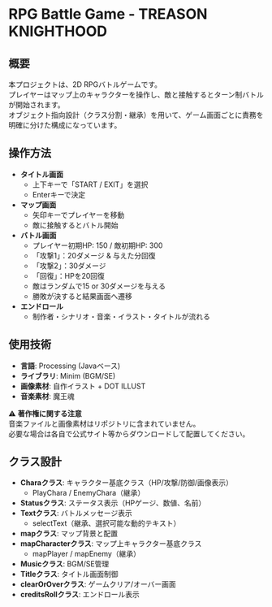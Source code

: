 # RPG Battle Game - TREASON KNIGHTHOOD

## 概要
本プロジェクトは、2D RPGバトルゲームです。  
プレイヤーはマップ上のキャラクターを操作し、敵と接触するとターン制バトルが開始されます。  
オブジェクト指向設計（クラス分割・継承）を用いて、ゲーム画面ごとに責務を明確に分けた構成になっています。

## 操作方法
- **タイトル画面**  
  - 上下キーで「START / EXIT」を選択  
  - Enterキーで決定  
- **マップ画面**  
  - 矢印キーでプレイヤーを移動  
  - 敵に接触するとバトル開始  
- **バトル画面**  
  - プレイヤー初期HP: 150 / 敵初期HP: 300  
  - 「攻撃1」：20ダメージ & 与えた分回復  
  - 「攻撃2」：30ダメージ  
  - 「回復」：HPを20回復  
  - 敵はランダムで15 or 30ダメージを与える  
  - 勝敗が決すると結果画面へ遷移  
- **エンドロール**  
  - 制作者・シナリオ・音楽・イラスト・タイトルが流れる

## 使用技術
- **言語**: Processing (Javaベース)
- **ライブラリ**: Minim (BGM/SE)
- **画像素材**: 自作イラスト + DOT ILLUST
- **音楽素材**: 魔王魂  

⚠️ **著作権に関する注意**  
音楽ファイルと画像素材はリポジトリに含まれていません。  
必要な場合は各自で公式サイト等からダウンロードして配置してください。

## クラス設計
- **Charaクラス**: キャラクター基底クラス（HP/攻撃/防御/画像表示）
  - PlayChara / EnemyChara（継承）
- **Statusクラス**: ステータス表示（HPゲージ、数値、名前）
- **Textクラス**: バトルメッセージ表示  
  - selectText（継承、選択可能な動的テキスト）
- **mapクラス**: マップ背景と配置
- **mapCharacterクラス**: マップ上キャラクター基底クラス  
  - mapPlayer / mapEnemy（継承）
- **Musicクラス**: BGM/SE管理
- **Titleクラス**: タイトル画面制御
- **clearOrOverクラス**: ゲームクリア/オーバー画面
- **creditsRollクラス**: エンドロール表示
